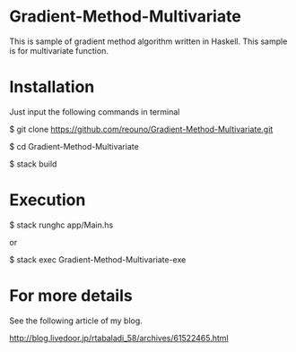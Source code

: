 # Gradient-Method-Multivariate
This is sample of gradient method algorithm written in Haskell.
This sample is for multivariate function.

Installation
============

Just input the following commands in terminal

$ git clone https://github.com/reouno/Gradient-Method-Multivariate.git

$ cd Gradient-Method-Multivariate

$ stack build

Execution
=========

$ stack runghc app/Main.hs

or

$ stack exec Gradient-Method-Multivariate-exe

For more details
================

See the following article of my blog.

http://blog.livedoor.jp/rtabaladi_58/archives/61522465.html
